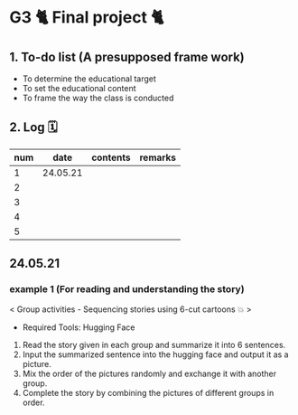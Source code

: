 # G3 🐈 Final project 🐈
## 1. To-do list (A presupposed frame work)
- To determine the educational target
- To set the educational content
- To frame the way the class is conducted

## 2. Log 🗓️
|num|date|contents|remarks|
 |--|--|--|--|
 |1 |24.05.21|||
 |2 ||||
 |3 ||||
 |4 ||||
 |5 ||||
 
## 24.05.21 
### example 1 (For reading and understanding the story)
< Group activities - Sequencing stories using 6-cut cartoons 💥 >
- Required Tools: Hugging Face
1. Read the story given in each group and summarize it into 6 sentences.
2. Input the summarized sentence into the hugging face and output it as a picture.
3. Mix the order of the pictures randomly and exchange it with another group.
4. Complete the story by combining the pictures of different groups in order.

